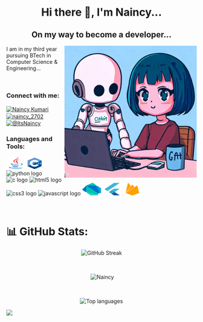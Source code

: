 ### <H1 align="middle">**Hi there** 👋, **I'm Naincy...**</H1>
#### <H2 align="middle">**On my way to become a developer...**</H2>
                                                                                                                                   
<img align="right" height="350" width="350" src="https://github.com/Naincy04/Naincy04/blob/564c90e6a3116160cd2a99949f939d4fe2fcade7/image.png" />
                                       
<p>I am in my third year pursuing BTech in Computer Science & Engineering...</p><br>               
<h3 align="left">Connect with me:</h3>                                                                                   
<p align="left">                                                                        
<a href="https://www.linkedin.com/in/Naincy Kumari" target="blank"><img align="center" src="https://raw.githubusercontent.com/rahuldkjain/github-profile-readme-generator/master/src/images/icons/Social/linked-in-alt.svg" alt="Naincy Kumari" height="30" width="40" /></a>
<a href="https://www.instagram.com/naincy_2702" target="blank"><img align="center" src="https://raw.githubusercontent.com/rahuldkjain/github-profile-readme-generator/master/src/images/icons/Social/instagram.svg" alt="naincy_2702" height="30" width="40" /></a>
<a href="https://twitter.com/@ItsNaincy" target="blank"><img align="center" src="https://github.com/rahuldkjain/github-profile-readme-generator/blob/master/src/images/icons/Social/twitter.svg" alt="@ItsNaincy" height="30" width="40" /></a>

<h3 align="left">Languages and Tools:</h3>        
<div align="left" border="2px solid white">                               


                                                                                 
  <img src="https://github.com/devicons/devicon/blob/v2.15.1/icons/java/java-original.svg" height="33" width="50" alt="java logo" />
  <img src="https://github.com/devicons/devicon/blob/v2.15.1/icons/cplusplus/cplusplus-original.svg" height="30" width="42" alt="c++ logo"  />
  <img src="https://cdn.jsdelivr.net/gh/devicons/devicon/icons/python/python-original.svg" height="30" width="42" alt="python logo"  />
  <img src="https://cdn.jsdelivr.net/gh/devicons/devicon/icons/c/c-original.svg" height="30" width="42" alt="c logo"  />
  <img src="https://cdn.jsdelivr.net/gh/devicons/devicon/icons/html5/html5-original.svg" height="30" width="42" alt="html5 logo"  />
  <img src="https://cdn.jsdelivr.net/gh/devicons/devicon/icons/css3/css3-original.svg" height="30" width="42" alt="css3 logo"  />
  <img src="https://cdn.jsdelivr.net/gh/devicons/devicon/icons/javascript/javascript-original.svg" height="30" width="42" alt="javascript logo"  />
  <img src="https://github.com/devicons/devicon/blob/v2.15.1/icons/dart/dart-original.svg" height="33" width="50" alt="dart logo" />
  <img src="https://github.com/devicons/devicon/blob/v2.15.1/icons/flutter/flutter-original.svg" height="33" width="50" alt="dart logo" />
  <img src="https://github.com/devicons/devicon/blob/v2.15.1/icons/firebase/firebase-plain.svg" height="33" width="50" alt="dart logo" />
                  
  
  
  
</div>

<br>
<br>

# 📊 GitHub Stats:

<div align="center">
  <p><img align="center" src="https://github-readme-streak-stats.herokuapp.com/?user=Naincy04&theme=dark" alt="GitHub Streak" /></p>
</div>

<br>

<div align="center">
  <p>&nbsp;<img align="center" src="https://github-readme-stats.vercel.app/api?username=Naincy04&show_icons=true&locale=en&theme=dark" alt="Naincy" /></p>&nbsp;
  <p><img align="center" src="https://github-readme-stats.vercel.app/api/top-langs?username=roshaen&show_icons=true&locale=en&layout=compact&theme=dark" alt="Top languages" /></p>
</div>


                             
[![](https://visitcount.itsvg.in/api?id=Naincy04&icon=0&color=0)](https://visitcount.itsvg.in)
